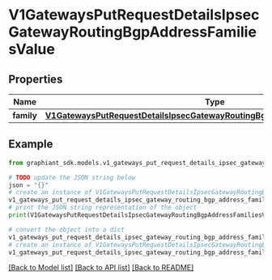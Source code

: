 # V1GatewaysPutRequestDetailsIpsecGatewayRoutingBgpAddressFamiliesValue


## Properties

Name | Type | Description | Notes
------------ | ------------- | ------------- | -------------
**family** | [**V1GatewaysPutRequestDetailsIpsecGatewayRoutingBgpAddressFamiliesValueFamily**](V1GatewaysPutRequestDetailsIpsecGatewayRoutingBgpAddressFamiliesValueFamily.md) |  | [optional] 

## Example

```python
from graphiant_sdk.models.v1_gateways_put_request_details_ipsec_gateway_routing_bgp_address_families_value import V1GatewaysPutRequestDetailsIpsecGatewayRoutingBgpAddressFamiliesValue

# TODO update the JSON string below
json = "{}"
# create an instance of V1GatewaysPutRequestDetailsIpsecGatewayRoutingBgpAddressFamiliesValue from a JSON string
v1_gateways_put_request_details_ipsec_gateway_routing_bgp_address_families_value_instance = V1GatewaysPutRequestDetailsIpsecGatewayRoutingBgpAddressFamiliesValue.from_json(json)
# print the JSON string representation of the object
print(V1GatewaysPutRequestDetailsIpsecGatewayRoutingBgpAddressFamiliesValue.to_json())

# convert the object into a dict
v1_gateways_put_request_details_ipsec_gateway_routing_bgp_address_families_value_dict = v1_gateways_put_request_details_ipsec_gateway_routing_bgp_address_families_value_instance.to_dict()
# create an instance of V1GatewaysPutRequestDetailsIpsecGatewayRoutingBgpAddressFamiliesValue from a dict
v1_gateways_put_request_details_ipsec_gateway_routing_bgp_address_families_value_from_dict = V1GatewaysPutRequestDetailsIpsecGatewayRoutingBgpAddressFamiliesValue.from_dict(v1_gateways_put_request_details_ipsec_gateway_routing_bgp_address_families_value_dict)
```
[[Back to Model list]](../README.md#documentation-for-models) [[Back to API list]](../README.md#documentation-for-api-endpoints) [[Back to README]](../README.md)


